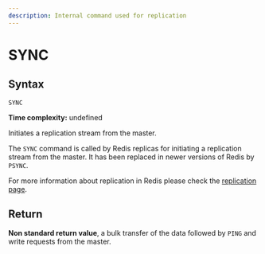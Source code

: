 ```yaml
---
description: Internal command used for replication
---
```


# SYNC

## Syntax

    SYNC 

**Time complexity:** undefined

Initiates a replication stream from the master.

The `SYNC` command is called by Redis replicas for initiating a replication
stream from the master. It has been replaced in newer versions of Redis by
 `PSYNC`.

For more information about replication in Redis please check the
[replication page][tr].

[tr]: https://redis.io/topics/replication

## Return

**Non standard return value**, a bulk transfer of the data followed by `PING` and write requests from the master.

